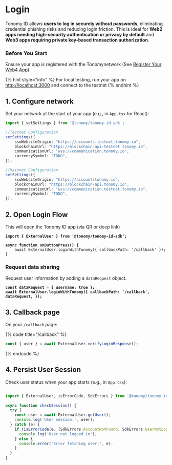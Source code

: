 # Login

Tonomy ID allows **users to log in securely without passwords**, eliminating credential phishing risks and reducing login friction. This is ideal for **Web2 apps needing high-security authentication or privacy by default** and **Web3 apps requiring private key-based transaction authorization**.

### Before You Start

Ensure your app is registered with the Tonomynetwork (See [Register Your Web4 App](../register-app.md))

{% hint style="info" %}
For local testing, run your app on [http://localhost:3000](http://localhost:3000) and connect to the testnet
{% endhint %}

## 1. Configure network

Set your network at the start of your app (e.g., in `App.tsx` for React):

```typescript
import { setSettings } from '@tonomy/tonomy-id-sdk';

//Testnet Configuration
setSettings({
    ssoWebsiteOrigin: "https://accounts.testnet.tonomy.io",
    blockchainUrl: "https://blockchain-api-testnet.tonomy.io",
    communicationUrl: "wss://communication.tonomy.io",
    currencySymbol: "TONO",
});

//Mainnet Configuration
setSettings({
    ssoWebsiteOrigin: "https://accountstonomy.io",
    blockchainUrl: "https://blockchain-api.tonomy.io",
    communicationUrl: "wss://communication.testnet.tonomy.io",
    currencySymbol: "TONO",
});
```

## 2. Open Login Flow

This will open the Tonomy ID app (via QR or deep link)

<pre class="language-typescript" data-title="/login"><code class="lang-typescript"><strong>import { ExternalUser } from '@tonomy/tonomy-id-sdk';
</strong><strong>
</strong><strong>async function onButtonPress() {
</strong>    await ExternalUser.loginWithTonomy({ callbackPath: '/callback' });
}
</code></pre>

### Request data sharing

Request user information by adding a `dataRequest` object.

<pre class="language-typescript" data-title="/login"><code class="lang-typescript"><strong>const dataRequest = { username: true };
</strong><strong>await ExternalUser.loginWithTonomy({ callbackPath: '/callback', dataRequest, });
</strong></code></pre>

## 3. Callback page

On your `/callback` page:

{% code title="/callback" %}
```typescript
const { user } = await ExternalUser.verifyLoginResponse();
```
{% endcode %}

## 4. Persist User Session

Check user status when your app starts (e.g., in `App.tsx`):

```typescript

import { ExternalUser, isErrorCode, SdkErrors } from '@tonomy/tonomy-id-sdk';
​
async function checkSession() {
  try {
    const user = await ExternalUser.getUser();
    console.log('User session:', user);
  } catch (e) {
    if (isErrorCode(e, [SdkErrors.AccountNotFound, SdkErrors.UserNotLoggedIn])) {
      console.log('User not logged in');
    } else {
      console.error('Error fetching user:', e);
    }
  }
}

```
